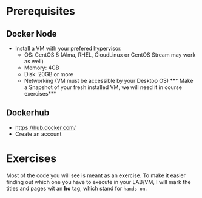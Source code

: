 # Prerequisites

## Docker Node
* Install a VM with your prefered hypervisor.
	* OS: CentOS 8 (Alma, RHEL, CloudLinux or CentOS Stream may work as well)
	* Memory: 4GB
	* Disk: 20GB or more
	* Networking (VM must be accessible by your Desktop OS)
*** Make a Snapshot of your fresh installed VM, we will need it in course exercises***

## Dockerhub
* https://hub.docker.com/
* Create an account

# Exercises
Most of the code you will see is meant as an exercise.
To make it easier finding out which one you have to execute in your LAB/VM, I will mark the titles and pages wit an **ho** tag, which stand for `hands on`.

<!--stackedit_data:
eyJoaXN0b3J5IjpbLTEzMjQxNDM5NjddfQ==
-->